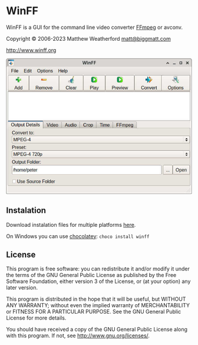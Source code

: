 # WinFF

WinFF is a GUI for the command line video converter [FFmpeg](https://ffmpeg.org) or avconv.

Copyright © 2006-2023 Matthew Weatherford <matt@biggmatt.com>

http://www.winff.org

![screenshot](media/screenshot.jpg)

## Instalation

Download instalation files for multiple platforms [here](https://www.biggmatt.com/p/winff.html).

On Windows you can use [chocolatey](https://chocolatey.org/packages/winff): `choco install winff`

## License

This program is free software: you can redistribute it and/or modify
it under the terms of the GNU General Public License as published by
the Free Software Foundation, either version 3 of the License, or
(at your option) any later version.

This program is distributed in the hope that it will be useful,
but WITHOUT ANY WARRANTY; without even the implied warranty of
MERCHANTABILITY or FITNESS FOR A PARTICULAR PURPOSE.  See the
GNU General Public License for more details.

You should have received a copy of the GNU General Public License
along with this program.  If not, see <http://www.gnu.org/licenses/>.
